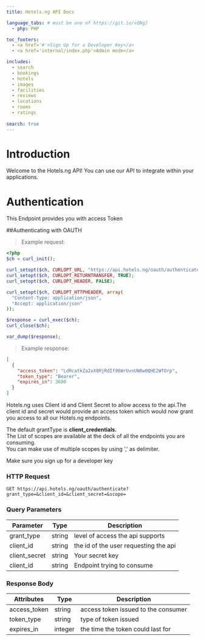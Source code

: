 ```yaml
---
title: Hotels.ng API Docs

language_tabs: # must be one of https://git.io/vQNgJ
  - php: PHP

toc_footers:
  - <a href='#'>Sign Up for a Developer Key</a>
  - <a href='internal/index.php'>Admin mode</a>

includes:
  - search
  - bookings
  - hotels
  - images
  - facilities
  - reviews
  - locations
  - rooms
  - ratings
  
search: true
---
```


# Introduction

Welcome to the Hotels.ng API! You can use our API to integrate within your applications.

# Authentication

This Endpoint provides you with access Token

##Authenticating with OAUTH

> Example request:

```php
<?php
$ch = curl_init();

curl_setopt($ch, CURLOPT_URL, "https://api.hotels.ng/oauth/authenticate?grant_type=&client_id=&client_secret=&scope=");
curl_setopt($ch, CURLOPT_RETURNTRANSFER, TRUE);
curl_setopt($ch, CURLOPT_HEADER, FALSE);

curl_setopt($ch, CURLOPT_HTTPHEADER, array(
  "Content-Type: application/json",
  "Accept: application/json"
));

$response = curl_exec($ch);
curl_close($ch);

var_dump($response);
```

> Example response:

```json
[
  {
    "access_token": "LdRcatkZa2vX8RjRdIf96WrUvnUN0w0QHE2WfOrp",
    "token_type": "Bearer",
    "expires_in": 3600
  }
]
```


Hotels.ng uses Client id and Client Secret to allow access to the api.The client id and secret would provide an access token which would now grant you access to all our Hotels.ng endpoints. 

The default grantType is <strong>client_credentials.</strong><br>
The List of scopes are available at the deck of all the endpoints you are consuming. <br>
You can make use of multiple scopes by using ',' as delimiter.<br>

<aside class="notice">
Make sure you sign up for a developer key
</aside>

### HTTP Request

`GET https://api.hotels.ng/oauth/authenticate?grant_type=&client_id=&client_secret=&scope=`

### Query Parameters

Parameter | Type | Description
--------- | ------- | -----------
grant_type| string|level of access the api supports 
client_id | string |the id of the user requesting the api
client_secret | string |Your secret key
client_id | string |Endpoint trying to consume



### Response Body

Attributes | Type | Description
--------- | ------- | -----------
access_token| string|access token issued to the consumer
token_type | string |type of token issued
expires_in | integer |the time the token could last for

